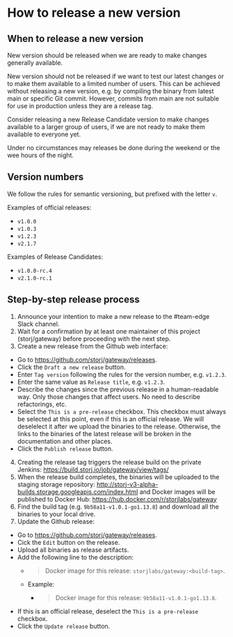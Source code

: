 # How to release a new version

## When to release a new version

New version should be released when we are ready to make changes generally available.

New version should not be released if we want to test our latest changes or to make them available to a limited number of users. This can be achieved without releasing a new version, e.g. by compiling the binary from latest main or specific Git commit. However, commits from main are not suitable for use in production unless they are a release tag.

Consider releasing a new Release Candidate version to make changes available to a larger group of users, if we are not ready to make them available to everyone yet.

Under no circumstances may releases be done during the weekend or the wee hours of the night.

## Version numbers

We follow the rules for semantic versioning, but prefixed with the letter `v`.

Examples of official releases:
- `v1.0.0`
- `v1.0.3`
- `v1.2.3`
- `v2.1.7`

Examples of Release Candidates:
- `v1.0.0-rc.4`
- `v2.1.0-rc.1`

## Step-by-step release process

1. Announce your intention to make a new release to the #team-edge Slack channel.
2. Wait for a confirmation by at least one maintainer of this project (storj/gateway) before proceeding with the next step.
3. Create a new release from the Github web interface:
  - Go to https://github.com/storj/gateway/releases.
  - Click the `Draft a new release` button.
  - Enter `Tag version` following the rules for the version number, e.g. `v1.2.3`.
  - Enter the same value as `Release title`, e.g. `v1.2.3`.
  - Describe the changes since the previous release in a human-readable way. Only those changes that affect users. No need to describe refactorings, etc.
  - Select the `This is a pre-release` checkbox. This checkbox must always be selected at this point, even if this is an official release. We will deselelect it after we upload the binaries to the release. Otherwise, the links to the binaries of the latest release will be broken in the documentation and other places.
  - Click the `Publish release` button.
4. Creating the release tag triggers the release build on the private Jenkins: https://build.storj.io/job/gateway/view/tags/
5. When the release build completes, the binaries will be uploaded to the staging storage repository: http://storj-v3-alpha-builds.storage.googleapis.com/index.html and Docker images will be published to Docker Hub: https://hub.docker.com/r/storjlabs/gateway
6. Find the build tag (e.g. `9b58a11-v1.0.1-go1.13.8`) and download all the binaries to your local drive.
7. Update the Github release:
  - Go to https://github.com/storj/gateway/releases.
  - Cick the `Edit` button on the release.
  - Upload all binaries as release artifacts.
  - Add the following line to the description:
    - >Docker image for this release: `storjlabs/gateway:<build-tag>`.
    - Example:
      - >Docker image for this release: `9b58a11-v1.0.1-go1.13.8`.
  - If this is an official release, deselect the `This is a pre-release` checkbox.
  - Click the `Update release` button.
